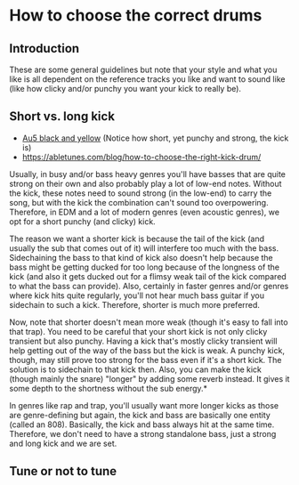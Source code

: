 # How to choose the correct drums

## Introduction
These are some general guidelines but note that your style and what you like is all dependent on the reference tracks you like and want to sound like (like how clicky and/or punchy you want your kick to really be).

## Short vs. long kick
- [Au5 black and yellow](https://www.youtube.com/watch?v=oLBqmi0ot_g) (Notice how short, yet punchy and strong, the kick is)
- https://abletunes.com/blog/how-to-choose-the-right-kick-drum/

Usually, in busy and/or bass heavy genres you'll have basses that are quite strong on their own and also probably play a lot of low-end notes. Without the kick, these notes need to sound strong (in the low-end) to carry the song, but with the kick the combination can't sound too overpowering. Therefore, in EDM and a lot of modern genres (even acoustic genres), we opt for a short punchy (and clicky) kick.

The reason we want a shorter kick is because the tail of the kick (and usually the sub that comes out of it) will interfere too much with the bass. Sidechaining the bass to that kind of kick also doesn't help because the bass might be getting ducked for too long because of the longness of the kick (and also it gets ducked out for a flimsy weak tail of the kick compared to what the bass can provide). Also, certainly in faster genres and/or genres where kick hits quite regularly, you'll not hear much bass guitar if you sidechain to such a kick. Therefore, shorter is much more preferred.

Now, note that shorter doesn't mean more weak (though it's easy to fall into that trap). You need to be careful that your short kick is not only clicky transient but also punchy. Having a kick that's mostly clicky transient will help getting out of the way of the bass but the kick is weak. A punchy kick, though, may still prove too strong for the bass even if it's a short kick. The solution is to sidechain to that kick then. Also, you can make the kick (though mainly the snare) "longer" by adding some reverb instead. It gives it some depth to the shortness without the sub energy.*

In genres like rap and trap, you'll usually want more longer kicks as those are genre-defining but again, the kick and bass are basically one entity (called an 808). Basically, the kick and bass always hit at the same time. Therefore, we don't need to have a strong standalone bass, just a strong and long kick and we are set.

## Tune or not to tune
